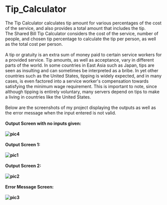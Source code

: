 # Tip_Calculator
The Tip Calculator calculates tip amount for various percentages of the cost of the service, and also provides a total amount that includes the tip.</br>
The Shared Bill Tip Calculator considers the cost of the service, number of people, and chosen tip percentage to calculate the tip per person, as well as the total cost per person.</br>
</br>A tip or gratuity is an extra sum of money paid to certain service workers for a provided service. Tip amounts, as well as acceptance, vary in different parts of the world. In some countries in East Asia such as Japan, tips are seen as insulting and can sometimes be interpreted as a bribe. In yet other countries such as the United States, tipping is widely expected, and in many cases, is even factored into a service worker's compensation towards satisfying the minimum wage requirement. This is important to note, since although tipping is entirely voluntary, many servers depend on tips to make a living in countries like the United States. </br>
</br> Below are the screenshots of my project displaying the outputs as well as the error message when the input entered is not valid. </br>
</br><b>Output Screen with no inputs given: <b></br></br>
![pic4](https://user-images.githubusercontent.com/55443821/121082339-95455600-c7fb-11eb-831f-e6aac18c0f45.png)</br>
</br><b>Output Screen 1: <b></br></br>
![pic1](https://user-images.githubusercontent.com/55443821/121081230-0ab02700-c7fa-11eb-8576-0ca351efdc9d.png)</br>
</br><b>Output Screen 2: <b></br></br>
![pic2](https://user-images.githubusercontent.com/55443821/121081566-81e5bb00-c7fa-11eb-8560-8a791dbbd875.png)</br>
</br><b>Error Message Screen: <b></br></br>
![pic3](https://user-images.githubusercontent.com/55443821/121081576-8611d880-c7fa-11eb-853b-3eaf5d89d818.png)</br>
